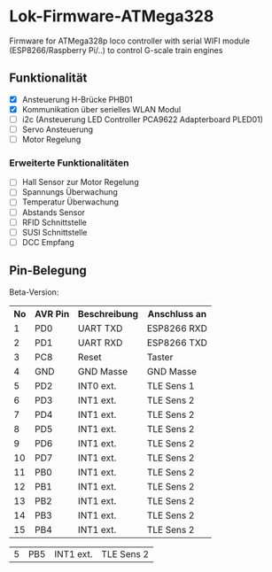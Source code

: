 # Lok-Firmware-ATMega328

Firmware for ATMega328p loco controller with serial WIFI module (ESP8266/Raspberry Pi/..) to control G-scale train engines

## Funktionalität

- [x] Ansteuerung H-Brücke PHB01
- [x] Kommunikation über serielles WLAN Modul
- [ ] i2c (Ansteuerung LED Controller PCA9622 Adapterboard PLED01)
- [ ] Servo Ansteuerung
- [ ] Motor Regelung

### Erweiterte Funktionalitäten
- [ ] Hall Sensor zur Motor Regelung
- [ ] Spannungs Überwachung
- [ ] Temperatur Überwachung
- [ ] Abstands Sensor
- [ ] RFID Schnittstelle
- [ ] SUSI Schnittstelle
- [ ] DCC Empfang

## Pin-Belegung 

Beta-Version:
<table class="wikitable sortable">

<tr>
<th> No </th>
<th> AVR Pin </th>
<th> Beschreibung </th>
<th> Anschluss an </th></tr>
<tr>
<td> 1</td>
<td> PD0</td>
<td> UART TXD</td>
<td> ESP8266 RXD </td></tr>
<tr>
<td> 2</td>
<td> PD1</td>
<td> UART RXD </td>
<td> ESP8266 TXD </td></tr>
<tr>
<td> 3</td>
<td> PC8</td>
<td> Reset </td>
<td> Taster </td></tr>
<tr>
<td> 4</td>
<td> GND  </td>
<td> GND Masse </td>
<td> GND Masse </td></tr>
<tr>
<td> 5</td>
<td> PD2 </td>
<td> INT0 ext. </td>
<td> TLE Sens 1 </td></tr>
<tr>
<td> 6</td>
<td> PD3 </td>
<td> INT1 ext. </td>
<td> TLE Sens 2 </td></tr>
<tr>
<td> 7</td>
<td> PD4 </td>
<td> INT1 ext. </td>
<td> TLE Sens 2 </td></tr>
<tr>
<td> 8</td>
<td> PD5 </td>
<td> INT1 ext. </td>
<td> TLE Sens 2 </td></tr>
<tr>
<td> 9</td>
<td> PD6 </td>
<td> INT1 ext. </td>
<td> TLE Sens 2 </td></tr>
<tr>
<td> 10</td>
<td> PD7 </td>
<td> INT1 ext. </td>
<td> TLE Sens 2 </td></tr>
<tr>
<td> 11</td>
<td> PB0 </td>
<td> INT1 ext. </td>
<td> TLE Sens 2 </td></tr>
<tr>
<td> 12</td>
<td> PB1 </td>
<td> INT1 ext. </td>
<td> TLE Sens 2 </td></tr>
<tr>
<td> 13</td>
<td> PB2 </td>
<td> INT1 ext. </td>
<td> TLE Sens 2 </td></tr>
<tr>
<td> 14</td>
<td> PB3 </td>
<td> INT1 ext. </td>
<td> TLE Sens 2 </td></tr>
<tr>
<td> 15</td>
<td> PB4 </td>
<td> INT1 ext. </td>
<td> TLE Sens 2 </td></tr>
</table>

<table class="wikitable sortable2">
<tr>
<td> 5</td>
<td> PB5 </td>
<td> INT1 ext. </td>
<td> TLE Sens 2 </td></tr>
</table>
